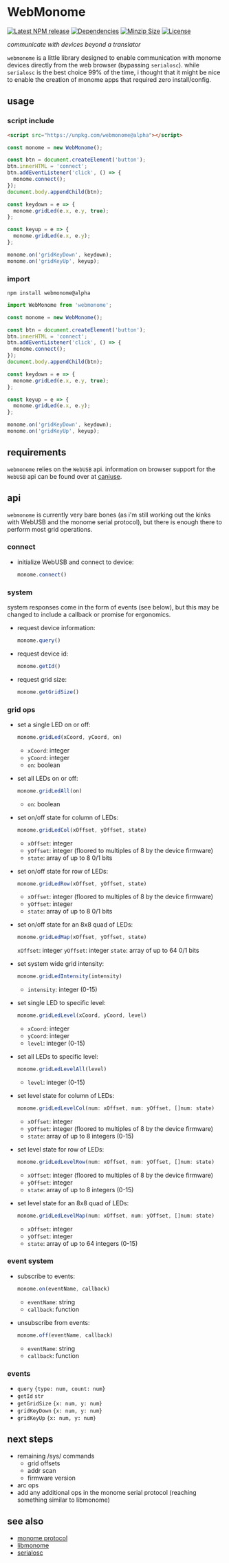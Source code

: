 # WebMonome

[![Latest NPM release][npm-badge]][npm-badge-url]
[![Dependencies][deps-badge]][deps-badge-url]
[![Minzip Size][size-badge]][size-badge-url]
[![License][license-badge]][license-badge-url]

*communicate with devices beyond a translator*

`webmonome` is a little library designed to enable communication with monome devices directly from the web browser (bypassing `serialosc`). while `serialosc` is the best choice 99% of the time, i thought that it might be nice to enable the creation of monome apps that required zero install/config.

## usage

### script include

```html
<script src="https://unpkg.com/webmonome@alpha"></script>
```
```js
const monome = new WebMonome();

const btn = document.createElement('button');
btn.innerHTML = 'connect';
btn.addEventListener('click', () => {
  monome.connect();
});
document.body.appendChild(btn);

const keydown = e => {
  monome.gridLed(e.x, e.y, true);
};

const keyup = e => {
  monome.gridLed(e.x, e.y);
};

monome.on('gridKeyDown', keydown);
monome.on('gridKeyUp', keyup);
```

### import

`npm install webmonome@alpha`

```javascript
import WebMonome from 'webmonome';

const monome = new WebMonome();

const btn = document.createElement('button');
btn.innerHTML = 'connect';
btn.addEventListener('click', () => {
  monome.connect();
});
document.body.appendChild(btn);

const keydown = e => {
  monome.gridLed(e.x, e.y, true);
};

const keyup = e => {
  monome.gridLed(e.x, e.y);
};

monome.on('gridKeyDown', keydown);
monome.on('gridKeyUp', keyup);
```

## requirements

`webmonome` relies on the `WebUSB` api. information on browser support for the `WebUSB` api can be found over at [caniuse](https://caniuse.com/#feat=webusb).

## api

`webmonome` is currently very bare bones (as i'm still working out the kinks with WebUSB and the monome serial protocol), but there is enough there to perform most grid operations.

### connect

- initialize WebUSB and connect to device:

  ```javascript
  monome.connect()
  ```

### system

system responses come in the form of events (see below), but this may be changed to include a callback or promise for ergonomics.

- request device information:

  ```javascript
  monome.query()
  ```

- request device id:

  ```javascript
  monome.getId()
  ```

- request grid size:

  ```javascript
  monome.getGridSize()
  ```

### grid ops

- set a single LED on or off:

  ```javascript
  monome.gridLed(xCoord, yCoord, on)
  ```
  - `xCoord`: integer
  - `yCoord`: integer
  - `on`: boolean


- set all LEDs on or off:

  ```javascript
  monome.gridLedAll(on)
  ```
  - `on`: boolean


- set on/off state for column of LEDs:

  ```javascript
  monome.gridLedCol(xOffset, yOffset, state)
  ```
  - `xOffset`: integer
  - `yOffset`: integer (floored to multiples of 8 by the device firmware)
  - `state`: array of up to 8 0/1 bits


- set on/off state for row of LEDs:

  ```javascript
  monome.gridLedRow(xOffset, yOffset, state)
  ```
  - `xOffset`: integer (floored to multiples of 8 by the device firmware)
  - `yOffset`: integer
  - `state`: array of up to 8 0/1 bits


- set on/off state for an 8x8 quad of LEDs:

  ```javascript
  monome.gridLedMap(xOffset, yOffset, state)
  ```
  `xOffset`: integer
  `yOffset`: integer
  `state`: array of up to 64 0/1 bits

- set system wide grid intensity:

  ```javascript
  monome.gridLedIntensity(intensity)
  ```
  - `intensity`: integer (0-15)


- set single LED to specific level:

  ```javascript
  monome.gridLedLevel(xCoord, yCoord, level)
  ```
  - `xCoord`: integer
  - `yCoord`: integer
  - `level`: integer (0-15)


- set all LEDs to specific level:

  ```javascript
  monome.gridLedLevelAll(level)
  ```
  - `level`: integer (0-15)


- set level state for column of LEDs:

  ```javascript
  monome.gridLedLevelCol(num: xOffset, num: yOffset, []num: state)
  ```
  - `xOffset`: integer
  - `yOffset`: integer (floored to multiples of 8 by the device firmware)
  - `state`: array of up to 8 integers (0-15)


- set level state for row of LEDs:

  ```javascript
  monome.gridLedLevelRow(num: xOffset, num: yOffset, []num: state)
  ```
  - `xOffset`: integer (floored to multiples of 8 by the device firmware)
  - `yOffset`: integer
  - `state`: array of up to 8 integers (0-15)


- set level state for an 8x8 quad of LEDs:

  ```javascript
  monome.gridLedLevelMap(num: xOffset, num: yOffset, []num: state)
  ```
  - `xOffset`: integer
  - `yOffset`: integer
  - `state`: array of up to 64 integers (0-15)


### event system

- subscribe to events:

  ```javascript
  monome.on(eventName, callback)
  ```
  - `eventName`: string
  - `callback`: function


- unsubscribe from events:

  ```javascript
  monome.off(eventName, callback)
  ```
  - `eventName`: string
  - `callback`: function

### events

  - `query` `{type: num, count: num}`
  - `getId` `str`
  - `getGridSize` `{x: num, y: num}`
  - `gridKeyDown` `{x: num, y: num}`
  - `gridKeyUp` `{x: num, y: num}`


## next steps

* remaining /sys/ commands
  - grid offsets
  - addr scan
  - firmware version
* arc ops
* add any additional ops in the monome serial protocol (reaching something similar to libmonome)

## see also
* [monome protocol](https://monome.org/docs/serialosc/serial.txt)
* [libmonome](https://github.com/monome/libmonome)
* [serialosc](https://github.com/monome/serialosc)

[npm-badge]: https://img.shields.io/npm/v/webmonome/alpha
[npm-badge-url]: https://www.npmjs.com/package/webmonome/v/alpha
[deps-badge]: https://img.shields.io/librariesio/release/npm/webmonome/0.0.1-alpha.4
[deps-badge-url]: https://libraries.io/npm/webmonome
[size-badge]: https://img.shields.io/bundlephobia/minzip/webmonome/0.0.1-alpha.4
[size-badge-url]: https://bundlephobia.com/result?p=webmonome@0.0.1-alpha.4
[license-badge]: https://img.shields.io/github/license/halvves/webmonome
[license-badge-url]: ./LICENSE
